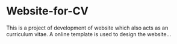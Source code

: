 # Website-for-CV
This is a project of development of website which also acts as an curriculum vitae. A online template is used to design the website...
